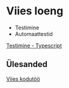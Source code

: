 # Viies loeng

-   Testimine
-   Automaattestid

[Testimine - Typescript](/teemad/testimine_typescript.md)

## Ülesanded

[Viies kodutöö](/harjutused/kodutoo5.md)

